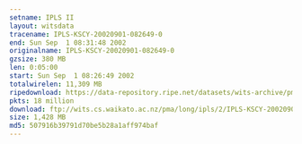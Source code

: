 ```yaml
---
setname: IPLS II
layout: witsdata
tracename: IPLS-KSCY-20020901-082649-0
end: Sun Sep  1 08:31:48 2002
originalname: IPLS-KSCY-20020901-082649-0
gzsize: 380 MB
len: 0:05:00
start: Sun Sep  1 08:26:49 2002
totalwirelen: 11,309 MB
ripedownload: https://data-repository.ripe.net/datasets/wits-archive/pma/long/ipls/2/IPLS-KSCY-20020901-082649-0.gz
pkts: 18 million
download: ftp://wits.cs.waikato.ac.nz/pma/long/ipls/2/IPLS-KSCY-20020901-082649-0.gz
size: 1,428 MB
md5: 507916b39791d70be5b28a1aff974baf
---
```

